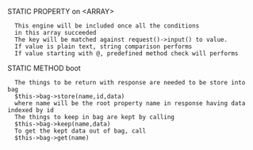 STATIC PROPERTY on &lt;ARRAY&gt;

      This engine will be included once all the conditions
      in this array succeeded
      The key will be matched against request()->input() to value.
      If value is plain text, string comparison performs
      If value starting with @, predefined method check will performs

STATIC METHOD boot

      The things to be return with response are needed to be store into bag
      $this->bag->store(name,id,data)
      where name will be the root property name in response having data indexed by id
      The things to keep in bag are kept by calling
      $this->bag->keep(name,data)
      To get the kept data out of bag, call
      $this->bag->get(name)
     
